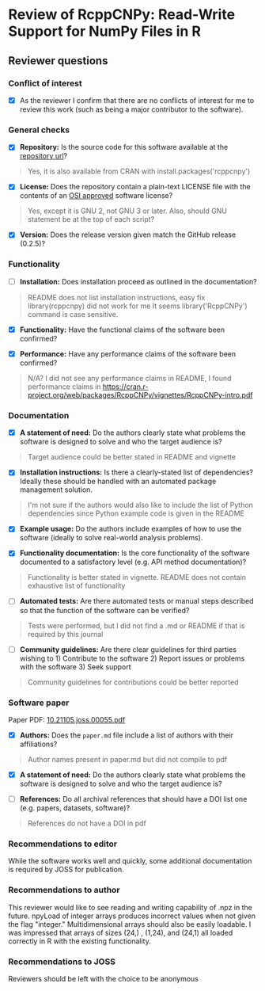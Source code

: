 # Review of RcppCNPy: Read-Write Support for NumPy Files in R


## Reviewer questions

### Conflict of interest

- [x] As the reviewer I confirm that there are no conflicts of interest for me to review this work (such as being a major contributor to the software).

### General checks

- [x] **Repository:** Is the source code for this software available at the <a target="_blank" href="https://github.com/eddelbuettel/rcppcnpy">repository url</a>?

> Yes, it is also available from CRAN with install.packages('rcppcnpy')

- [x] **License:** Does the repository contain a plain-text LICENSE file with the contents of an [OSI approved](https://opensource.org/licenses/alphabetical) software license?

> Yes, except it is GNU 2, not GNU 3 or later. Also, should GNU statement be at the top of each script?

- [x] **Version:** Does the release version given match the GitHub release (0.2.5)?

### Functionality

- [ ] **Installation:** Does installation proceed as outlined in the documentation?

> README does not list installation instructions, easy fix
> library(rcppcnpy) did not work for me
> It seems library('RcppCNPy') command is case sensitive.

- [x] **Functionality:** Have the functional claims of the software been confirmed?

- [x] **Performance:** Have any performance claims of the software been confirmed?

> N/A? I did not see any performance claims in README, I found performance claims in https://cran.r-project.org/web/packages/RcppCNPy/vignettes/RcppCNPy-intro.pdf

### Documentation

- [x] **A statement of need:** Do the authors clearly state what problems the software is designed to solve and who the target audience is?

> Target audience could be better stated in README and vignette

- [x] **Installation instructions:** Is there a clearly-stated list of dependencies? Ideally these should be handled with an automated package management solution.

> I'm not sure if the authors would also like to include the list of Python dependencies since Python example code is given in the README

- [x] **Example usage:** Do the authors include examples of how to use the software (ideally to solve real-world analysis problems).

- [x] **Functionality documentation:** Is the core functionality of the software documented to a satisfactory level (e.g. API method documentation)?

> Functionality is better stated in vignette. README does not contain exhaustive list of functionality

- [ ] **Automated tests:** Are there automated tests or manual steps described so that the function of the software can be verified?

> Tests were performed, but I did not find a .md or README if that is required by this journal

- [ ] **Community guidelines:** Are there clear guidelines for third parties wishing to 1) Contribute to the software 2) Report issues or problems with the software 3) Seek support

> Community guidelines for contributions could be better reported

### Software paper

Paper PDF: [10.21105.joss.00055.pdf](https://github.com/openjournals/joss-reviews/files/441216/10.21105.joss.00055.pdf)

- [x] **Authors:** Does the `paper.md` file include a list of authors with their affiliations?

> Author names present in paper.md but did not compile to pdf

- [x] **A statement of need:** Do the authors clearly state what problems the software is designed to solve and who the target audience is?

- [ ] **References:** Do all archival references that should have a DOI list one (e.g. papers, datasets, software)?

> References do not have a DOI in pdf

### Recommendations to editor

While the software works well and quickly, some additional documentation is required by JOSS for publication. 

### Recommendations to author

This reviewer would like to see reading and writing capability of .npz in the future. npyLoad of integer arrays produces incorrect values when not given the flag "integer." Multidimensional arrays should also be easily loadable. I was impressed that arrays of sizes (24,) , (1,24), and (24,1) all loaded correctly in R with the existing functionality.

### Recommendations to JOSS

Reviewers should be left with the choice to be anonymous


